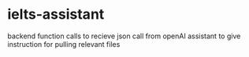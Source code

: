 # ielts-assistant
backend function calls to recieve json call from openAI assistant to give instruction for pulling relevant files

